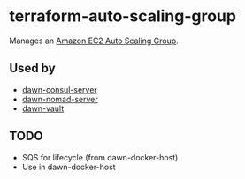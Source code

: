 # terraform-auto-scaling-group

Manages an [Amazon EC2 Auto Scaling Group][].

## Used by

- [dawn-consul-server](https://github.com/edgelaboratories/dawn-consul-server)
- [dawn-nomad-server](https://github.com/edgelaboratories/dawn-nomad-server)
- [dawn-vault](https://github.com/edgelaboratories/dawn-vault)

## TODO

- SQS for lifecycle (from dawn-docker-host)
- Use in dawn-docker-host

[Amazon EC2 Auto Scaling group]: https://docs.aws.amazon.com/autoscaling/ec2/userguide/what-is-amazon-ec2-auto-scaling.html
